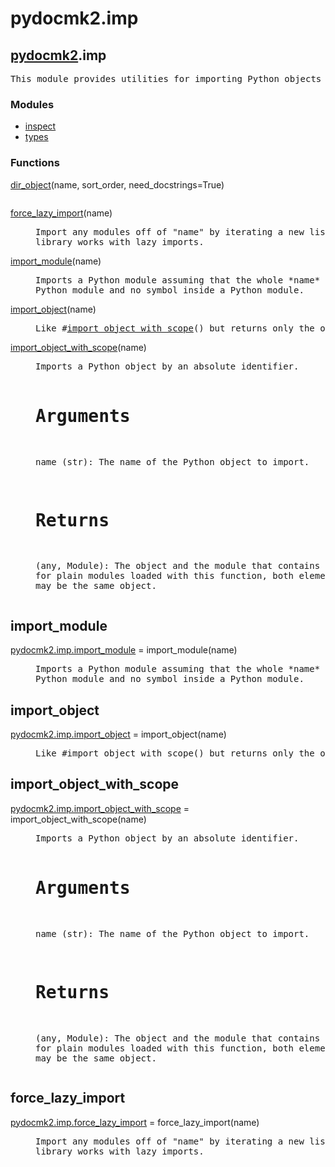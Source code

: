 <h1 id="pydocmk2.imp">pydocmk2.imp</h1>

<h2><a href="./pydocmk2.html">pydocmk2</a>.imp</h2> <div class="module">  <div class="docstring">
<pre class="doc">This module provides utilities for importing Python objects by name.</pre>
</div>  <div class="modules"><h3>Modules</h3><ul class="list"><li><a href="./inspect.html">inspect</a></li><li><a href="./types.html">types</a></li></ul></div>  <div class="functions"><h3>Functions</h3><dl class="functions"><dl class="function"><dt><a name="-dir_object" href="#-dir_object"><span class="function-name">dir_object</span></a><span class="argspec">(name, sort_order, need_docstrings<span class="parameter-default">=True</span>)</span></dt><dd>
<pre class="doc"></pre>
</dd></dl>

<dl class="function"><dt><a name="-force_lazy_import" href="#-force_lazy_import"><span class="function-name">force_lazy_import</span></a><span class="argspec">(name)</span></dt><dd>
<pre class="doc">Import any modules off of "name" by iterating a new list rather than a generator so that this
library works with lazy imports.</pre>
</dd></dl>

<dl class="function"><dt><a name="-import_module" href="#-import_module"><span class="function-name">import_module</span></a><span class="argspec">(name)</span></dt><dd>
<pre class="doc">Imports a Python module assuming that the whole *name* identifies only a
Python module and no symbol inside a Python module.</pre>
</dd></dl>

<dl class="function"><dt><a name="-import_object" href="#-import_object"><span class="function-name">import_object</span></a><span class="argspec">(name)</span></dt><dd>
<pre class="doc">Like #<a href="#-import_object_with_scope">import_object_with_scope</a>() but returns only the object.</pre>
</dd></dl>

<dl class="function"><dt><a name="-import_object_with_scope" href="#-import_object_with_scope"><span class="function-name">import_object_with_scope</span></a><span class="argspec">(name)</span></dt><dd>
<pre class="doc">Imports a Python object by an absolute identifier.

# Arguments
name (str): The name of the Python object to import.

# Returns
(any, Module): The object and the module that contains it. Note that
  for plain modules loaded with this function, both elements of the
  tuple may be the same object.</pre>
</dd></dl>
</dl></div></div>
<h2 id="pydocmk2.imp.import_module">import_module</h2>

<dl class="function"><dt><a name="-pydocmk2.imp.import_module" href="#-pydocmk2.imp.import_module"><span class="function-name">pydocmk2.imp.import_module</span></a> = import_module<span class="argspec">(name)</span></dt><dd>
<pre class="doc">Imports a Python module assuming that the whole *name* identifies only a
Python module and no symbol inside a Python module.</pre>
</dd></dl>

<h2 id="pydocmk2.imp.import_object">import_object</h2>

<dl class="function"><dt><a name="-pydocmk2.imp.import_object" href="#-pydocmk2.imp.import_object"><span class="function-name">pydocmk2.imp.import_object</span></a> = import_object<span class="argspec">(name)</span></dt><dd>
<pre class="doc">Like #import_object_with_scope() but returns only the object.</pre>
</dd></dl>

<h2 id="pydocmk2.imp.import_object_with_scope">import_object_with_scope</h2>

<dl class="function"><dt><a name="-pydocmk2.imp.import_object_with_scope" href="#-pydocmk2.imp.import_object_with_scope"><span class="function-name">pydocmk2.imp.import_object_with_scope</span></a> = import_object_with_scope<span class="argspec">(name)</span></dt><dd>
<pre class="doc">Imports a Python object by an absolute identifier.

# Arguments
name (str): The name of the Python object to import.

# Returns
(any, Module): The object and the module that contains it. Note that
  for plain modules loaded with this function, both elements of the
  tuple may be the same object.</pre>
</dd></dl>

<h2 id="pydocmk2.imp.force_lazy_import">force_lazy_import</h2>

<dl class="function"><dt><a name="-pydocmk2.imp.force_lazy_import" href="#-pydocmk2.imp.force_lazy_import"><span class="function-name">pydocmk2.imp.force_lazy_import</span></a> = force_lazy_import<span class="argspec">(name)</span></dt><dd>
<pre class="doc">Import any modules off of "name" by iterating a new list rather than a generator so that this
library works with lazy imports.</pre>
</dd></dl>

